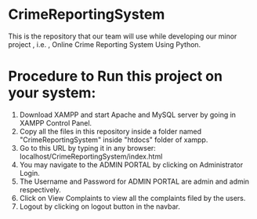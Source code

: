# CrimeReportingSystem
This is the repository that our team will use while developing our minor project , i.e. , Online Crime Reporting System Using Python.

# Procedure to Run this project on your system:
1. Download XAMPP and start Apache and MySQL server by going in XAMPP Control Panel.
2. Copy all the files in this repository inside a folder named "CrimeReportingSystem" inside "htdocs" folder of xampp.
3. Go to this URL by typing it in any browser: localhost/CrimeReportingSystem/index.html 
4. You may navigate to the ADMIN PORTAL by clicking on Administrator Login.
5. The Username and Password for ADMIN PORTAL are admin and admin respectively.
6. Click on View Complaints to view all the complaints filed by the users.
7. Logout by clicking on logout button in the navbar.
